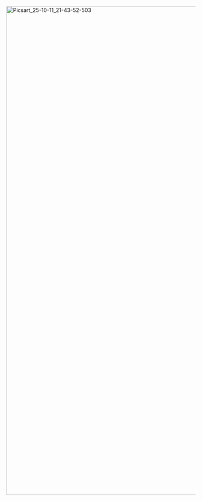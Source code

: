 <img width="1302" height="1302" alt="Picsart_25-10-11_21-43-52-503" src="https://github.com/user-attachments/assets/8d235772-2517-4653-aa0d-90b5cd243618" />
